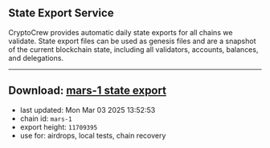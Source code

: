 ## State Export Service
CryptoCrew provides automatic daily state exports for all chains we validate. State export files can be used as genesis files and are a snapshot of the current blockchain state, including all validators, accounts, balances, and delegations.

---
**Download: [mars-1 state export](https://ccv-s3.nbg1.your-objectstorage.com/SERVICE/mars/mars-1_export_11709395.json)**
---

- last updated: Mon Mar 03 2025 13:52:53
- chain id: `mars-1`
- export height: `11709395`
- use for: airdrops, local tests, chain recovery
